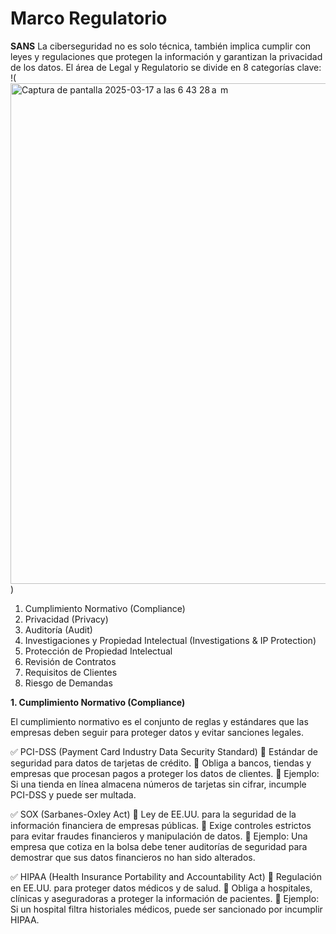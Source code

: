# Marco Regulatorio
**SANS**
La ciberseguridad no es solo técnica, también implica cumplir con leyes y regulaciones que protegen la información y garantizan la privacidad de los datos.
El área de Legal y Regulatorio se divide en 8 categorías clave:
!(<img width="801" alt="Captura de pantalla 2025-03-17 a las 6 43 28 a  m" src="https://github.com/user-attachments/assets/601f03b5-16cf-4fab-ba5b-4f332bfba797" />)

1. Cumplimiento Normativo (Compliance)
2. Privacidad (Privacy)
3. Auditoría (Audit)
4. Investigaciones y Propiedad Intelectual (Investigations & IP Protection)
5. Protección de Propiedad Intelectual 
6. Revisión de Contratos
7. Requisitos de Clientes
8. Riesgo de Demandas

**1. Cumplimiento Normativo (Compliance)**

El cumplimiento normativo es el conjunto de reglas y estándares que las empresas deben seguir para proteger datos y evitar sanciones legales.

✅ PCI-DSS (Payment Card Industry Data Security Standard)
🔹 Estándar de seguridad para datos de tarjetas de crédito.
🔹 Obliga a bancos, tiendas y empresas que procesan pagos a proteger los datos de clientes.
📌 Ejemplo: Si una tienda en línea almacena números de tarjetas sin cifrar, incumple PCI-DSS y puede ser multada.

✅ SOX (Sarbanes-Oxley Act)
🔹 Ley de EE.UU. para la seguridad de la información financiera de empresas públicas.
🔹 Exige controles estrictos para evitar fraudes financieros y manipulación de datos.
📌 Ejemplo: Una empresa que cotiza en la bolsa debe tener auditorías de seguridad para demostrar que sus datos financieros no han sido alterados.

✅ HIPAA (Health Insurance Portability and Accountability Act)
🔹 Regulación en EE.UU. para proteger datos médicos y de salud.
🔹 Obliga a hospitales, clínicas y aseguradoras a proteger la información de pacientes.
📌 Ejemplo: Si un hospital filtra historiales médicos, puede ser sancionado por incumplir HIPAA.


